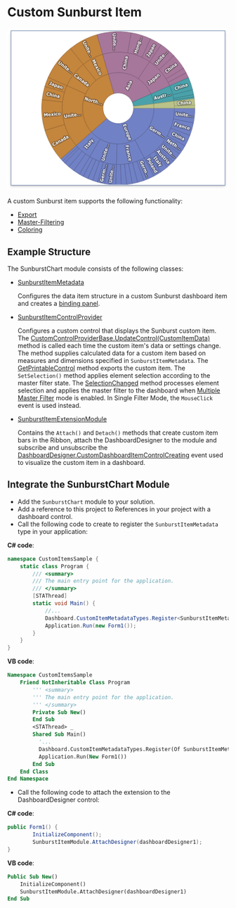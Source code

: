 # Custom Sunburst Item

![Sunbusrst](../../../../images/SunBurst.png)

A custom Sunburst item supports the following functionality:

* [Export](http://docs.devexpress.devx/Dashboard/15187/winforms-dashboard/winforms-designer/create-dashboards-in-the-winforms-designer/printing-and-exporting?v=21.1&p=netframework)
* [Master-Filtering](http://docs.devexpress.devx/Dashboard/15702/winforms-dashboard/winforms-designer/create-dashboards-in-the-winforms-designer/interactivity/master-filtering?v=21.1)
* [Coloring](http://docs.devexpress.devx/Dashboard/17868/winforms-dashboard/winforms-designer/create-dashboards-in-the-winforms-designer/appearance-customization/coloring?v=21.1) 

## Example Structure

The SunburstChart module consists of the following classes:

* [SunburstItemMetadata](SunburstItemMetadata.cs)

   Configures the data item structure in a custom Sunburst dashboard item and creates a [binding panel](http://docs.devexpress.devx/Dashboard/15622/winforms-dashboard/winforms-designer/ui-elements/data-items-pane?v=21.1). 

* [SunburstItemControlProvider](SunburstItemControlProvider.cs)

   Configures a custom control that displays the Sunburst custom item. The [CustomControlProviderBase.UpdateControl(CustomItemData)](http://docs.devexpress.devx/Dashboard/DevExpress.DashboardWin.CustomControlProviderBase.UpdateControl(DevExpress.DashboardCommon.CustomItemData)?v=21.1&p=netframework) method is called each time the custom item's data or settings change. The method supplies calculated data for a custom item based on measures and dimensions specified in `SunburstItemMetadata`. The [GetPrintableControl](http://docs.devexpress.devx/Dashboard/DevExpress.DashboardWin.CustomControlProviderBase.GetPrintableControl(DevExpress.DashboardCommon.CustomItemData-DevExpress.DashboardCommon.CustomItemExportInfo)?v=21.1&p=netframework) method exports the custom item. 
The `SetSelection()` method applies element selection according to the master filter state. The [SelectionChanged](http://docs.devexpress.devx/WindowsForms/DevExpress.XtraMap.MapControl.SelectionChanged?p=netframework) method processes element selection and applies the master filter to the dashboard when [Multiple Master Filter](http://docs.devexpress.devx/Dashboard/15702/winforms-dashboard/winforms-designer/create-dashboards-in-the-winforms-designer/interactivity/master-filtering?v=21.1) mode is enabled. In Single Filter Mode, the `MouseClick` event is used instead.


* [SunburstItemExtensionModule](SunburstItemExtensionModule.cs)

   Contains the `Attach()` and `Detach()` methods that create custom item bars in the Ribbon, attach the DashboardDesigner to the module and subscribe and unsubscribe the [DashboardDesigner.CustomDashboardItemControlCreating](xref:DevExpress.DashboardWin.DashboardDesigner.CustomDashboardItemControlCreating) event used to visualize the custom item in a dashboard.

## Integrate the SunburstChart Module 

* Add the `SunburstChart` module to your solution.
* Add a reference to this project to References in your project with a dashboard control.
* Call the following code to create to register the `SunburstItemMetadata` type in your application:

**C# code**:
```csharp
namespace CustomItemsSample {
    static class Program {
        /// <summary>
        /// The main entry point for the application.
        /// </summary>
        [STAThread]
        static void Main() {
            //...
            Dashboard.CustomItemMetadataTypes.Register<SunburstItemMetadata>();
            Application.Run(new Form1());
        }
    }
}
```

**VB code**: 
```vb
Namespace CustomItemsSample
    Friend NotInheritable Class Program
        ''' <summary>
        ''' The main entry point for the application.
        ''' </summary>
        Private Sub New()
        End Sub
        <STAThread> _
        Shared Sub Main()
          '...
          Dashboard.CustomItemMetadataTypes.Register(Of SunburstItemMetadata)()
          Application.Run(New Form1())
        End Sub
    End Class
End Namespace
```
* Call the following code to attach the extension to the DashboardDesigner control:

**C# code**:
```csharp
public Form1() {
        InitializeComponent();
        SunburstItemModule.AttachDesigner(dashboardDesigner1);
}
``` 

**VB code**: 
```vb
Public Sub New()
	InitializeComponent()
	SunburstItemModule.AttachDesigner(dashboardDesigner1)
End Sub
``` 
